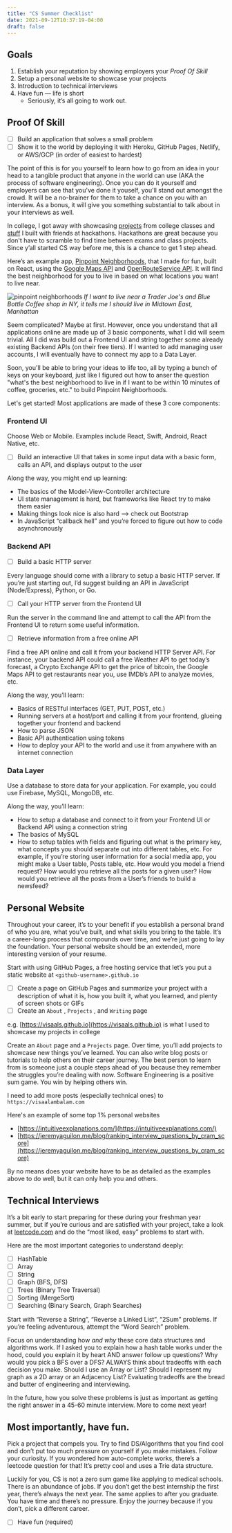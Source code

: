 ```yaml
---
title: "CS Summer Checklist"
date: 2021-09-12T10:37:19-04:00
draft: false
---
```


## Goals

1. Establish your reputation by showing employers your *Proof Of Skill*
2. Setup a personal website to showcase your projects 
3. Introduction to technical interviews
4. Have fun — life is short
    - Seriously, it’s all going to work out.

## Proof Of Skill
- [ ]  Build an application that solves a small problem
- [ ]  Show it to the world by deploying it with Heroku, GitHub Pages, Netlify, or AWS/GCP (in order of easiest to hardest)

The point of this is for you yourself to learn how to go from an idea in your head to a tangible product that anyone in the world can use (AKA the process of software engineering). Once you can do it yourself and employers can see that you've done it youself, you'll stand out amongst the crowd. It will be a no-brainer for them to take a chance on you with an interview. As a bonus, it will give you something substantial to talk about in your interviews as well. 

In college, I got away with showcasing [projects](https://github.com/visaals/Portfolio) from college classes and [stuff](https://github.com/cameronjump/puzzlr) I built with friends at hackathons. Hackathons are great because you don't have to scramble to find time between exams and class projects. Since y’all started CS way before me, this is a chance to get 1 step ahead. 

Here’s an example app, [Pinpoint Neighborhoods](http://pure-wave-86480.herokuapp.com/), that I made for fun, built on React, using the [Google Maps API](https://developers.google.com/maps) and [OpenRouteService API](https://openrouteservice.org/dev/#/api-docs). It will find the best neighborhood for you to live in based on what locations you want to live near. 


![pinpoint neighborhoods](pinpoint_neighborhoods_2.png)
*If I want to live near a Trader Joe's and Blue Bottle Coffee shop in NY, it tells me I should live in Midtown East, Manhattan*


Seem complicated? Maybe at first. However, once you understand that all applications online are made up of 3 basic components, what I did will seem trivial. All I did was build out a Frontend UI and string together some already existing Backend APIs (on their free tiers). If I wanted to add managing user accounts, I will eventually have to connect my app to a Data Layer.

Soon, you'll be able to bring your ideas to life too, all by typing a bunch of keys on your keyboard, just like I figured out how to anser the question "what's the best neighborhood to live in if I want to be within 10 minutes of coffee, groceries, etc." to build Pinpoint Neighborhoods.

Let's get started! Most applications are made of these 3 core components:

### Frontend UI

Choose Web or Mobile. Examples include React, Swift, Android, React Native, etc. 

- [ ]  Build an interactive UI that takes in some input data with a basic form, calls an API, and displays output to the user

Along the way, you might end up learning:

- The basics of the Model-View-Controller architecture
- UI state management is hard, but frameworks like React try to make them easier
- Making things look nice is also hard —> check out Bootstrap
- In JavaScript “callback hell” and you’re forced to figure out how to code asynchronously

### Backend API

- [ ]  Build a basic HTTP server

Every language should come with a library to setup a basic HTTP server. If you’re just starting out, I’d suggest building an API in JavaScript (Node/Express), Python, or Go.

- [ ]  Call your HTTP server from the Frontend UI

Run the server in the command line and attempt to call the API from the Frontend UI to return some useful information.

- [ ]  Retrieve information from a free online API

Find a free API online and call it from your backend HTTP Server API. For instance, your backend API could call a free Weather API to get today’s forecast, a Crypto Exchange API to get the price of bitcoin, the Google Maps API to get restaurants near you, use IMDb’s API to analyze movies, etc. 

Along the way, you’ll learn:

- Basics of RESTful interfaces (GET, PUT, POST, etc.)
- Running servers at a host/port and calling it from your frontend, glueing together your frontend and backend
- How to parse JSON
- Basic API authentication using tokens
- How to deploy your API to the world and use it from anywhere with an internet connection

### Data Layer

Use a database to store data for your application. For example, you could use Firebase, MySQL, MongoDB, etc. 

Along the way, you’ll learn:

- How to setup a database and connect to it from your Frontend UI or Backend API using a connection string
- The basics of MySQL
- How to setup tables with fields and figuring out what is the primary key, what concepts you should separate out into different tables, etc. For example, if you’re storing user information for a social media app, you might make a User table, Posts table, etc. How would you model a friend request? How would you retrieve all the posts for a given user? How would you retrieve all the posts from a User’s friends to build a newsfeed?

## Personal Website

Throughout your career, it’s to your benefit if you establish a personal brand of who you are, what you’ve built, and what skills you bring to the table. It’s a career-long process that compounds over time, and we’re just going to lay the foundation. Your personal website should be an extended, more interesting version of your resume. 

Start with using GitHub Pages, a free hosting service that let’s you put a static website at `<github-username>.github.io`

- [ ]  Create a page on GitHub Pages and summarize your project with a description of what it is, how you built it, what you learned, and plenty of screen shots or GIFs
- [ ]  Create an `About` , `Projects` , and `Writing` page

e.g. [https://visaals.github.io](https://visaals.github.io) is what I used to showcase my projects in college

Create an `About` page and a `Projects` page. Over time, you’ll add projects to showcase new things you’ve learned. You can also write blog posts or tutorials to help others on their career journey. The best person to learn from is someone just a couple steps ahead of you because they remember the struggles you’re dealing with now.  Software Engineering is a positive sum game. You win by helping others win. 

I need to add more posts (especially technical ones) to `https://visaalambalam.com`

Here's an example of some top 1% personal websites

- [https://intuitiveexplanations.com/](https://intuitiveexplanations.com/)
- [https://jeremyaguilon.me/blog/ranking_interview_questions_by_cram_score](https://jeremyaguilon.me/blog/ranking_interview_questions_by_cram_score)

By no means does your website have to be as detailed as the examples above to do well, but it can only help you and others.

## Technical Interviews

It’s a bit early to start preparing for these during your freshman year summer, but if you’re curious and are satisfied with your project, take a look at [leetcode.com](http://leetcode.com) and do the “most liked, easy” problems to start with.

Here are the most important categories to understand deeply: 

- [ ]  HashTable
- [ ]  Array
- [ ]  String
- [ ]  Graph (BFS, DFS)
- [ ]  Trees (Binary Tree Traversal)
- [ ]  Sorting (MergeSort)
- [ ]  Searching (Binary Search, Graph Searches)

Start with “Reverse a String”, “Reverse a Linked List”, “2Sum”  problems. If you’re feeling adventurous, attempt the “Word Search” problem.

Focus on understanding how *and why* these core data structures and algorithms work. If I asked you to explain how a hash table works under the hood, could you explain it by heart AND answer follow up questions? Why would you pick a BFS over a DFS? ALWAYS think about tradeoffs with each decision you make. Should I use an Array or List? Should I represent my graph as a 2D array or an Adjacency List? Evaluating tradeoffs are the bread and butter of engineering and interviewing. 

In the future, how you solve these problems is just as important as getting the right answer in a 45-60 minute interview. More to come next year!

## Most importantly, have fun.

Pick a project that compels you. Try to find DS/Algorithms that you find cool and don’t put too much pressure on yourself if you make mistakes. Follow your curiosity. If you wondered how auto-complete works, there’s a leetcode question for that! It’s pretty cool and uses a Trie data structure. 

Luckily for you, CS is not a zero sum game like applying to medical schools. There is an abundance of jobs. If you don’t get the best internship the first year, there’s always the next year. The same applies to after you graduate. You have time and there’s no pressure. Enjoy the journey because if you don’t, pick a different career. 

- [ ]  Have fun (required)

